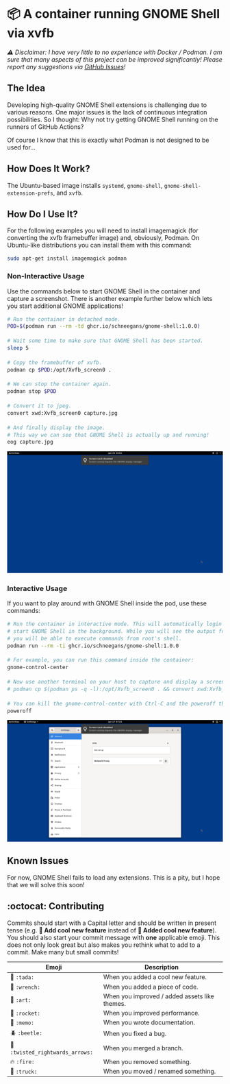 # 📦 A container running GNOME Shell via xvfb

_:warning: Disclaimer: I have very little to no experience with Docker / Podman. I am sure that many aspects of this project can be improved significantly! Please report any suggestions via [GitHub Issues](https://github.com/Schneegans/gnome-shell-pod/issues)!_

## The Idea

Developing high-quality GNOME Shell extensions is challenging due to various reasons.
One major issues is the lack of continuous integration possibilities.
So I thought: Why not try getting GNOME Shell running on the runners of GitHub Actions?

Of course I know that this is exactly what Podman is not designed to be used for...


## How Does It Work?

The Ubuntu-based image installs `systemd`, `gnome-shell`, `gnome-shell-extension-prefs`, and `xvfb`.


## How Do I Use It?

For the following examples you will need to install imagemagick (for converting the xvfb framebuffer image) and, obviously, Podman.
On Ubuntu-like distributions you can install them with this command:

```bash
sudo apt-get install imagemagick podman
```
### Non-Interactive Usage

Use the commands below to start GNOME Shell in the container and capture a screenshot.
There is another example further below which lets you start additional GNOME applications!

```bash
# Run the container in detached mode.
POD=$(podman run --rm -td ghcr.io/schneegans/gnome-shell:1.0.0)

# Wait some time to make sure that GNOME Shell has been started.
sleep 5

# Copy the framebuffer of xvfb.
podman cp $POD:/opt/Xvfb_screen0 .

# We can stop the container again.
podman stop $POD

# Convert it to jpeg.
convert xwd:Xvfb_screen0 capture.jpg

# And finally display the image.
# This way we can see that GNOME Shell is actually up and running!
eog capture.jpg
```



<p align="center">
  <img src ="capture1.jpg" />
</p>

### Interactive Usage

If you want to play around with GNOME Shell inside the pod, use these commands:

```bash
# Run the container in interactive mode. This will automatically login the root user and
# start GNOME Shell in the background. While you will see the output from GNOME Shell,
# you will be able to execute commands from root's shell.
podman run --rm -ti ghcr.io/schneegans/gnome-shell:1.0.0

# For example, you can run this command inside the container:
gnome-control-center

# Now use another terminal on your host to capture and display a screenshot.
# podman cp $(podman ps -q -l):/opt/Xvfb_screen0 . && convert xwd:Xvfb_screen0 capture.jpg && eog capture.jpg

# You can kill the gnome-control-center with Ctrl-C and the poweroff the container.
poweroff
```

<p align="center">
  <img src ="capture2.jpg" />
</p>

## Known Issues

For now, GNOME Shell fails to load any extensions.
This is a pity, but I hope that we will solve this soon!

## :octocat: Contributing

Commits should start with a Capital letter and should be written in present tense (e.g. __:tada: Add cool new feature__ instead of __:tada: Added cool new feature__).
You should also start your commit message with **one** applicable emoji.
This does not only look great but also makes you rethink what to add to a commit. Make many but small commits!

Emoji | Description
------|------------
:tada: `:tada:` | When you added a cool new feature.
:wrench: `:wrench:` | When you added a piece of code.
:art: `:art:` | When you improved / added assets like themes.
:rocket: `:rocket:` | When you improved performance.
:memo: `:memo:` | When you wrote documentation.
:beetle: `:beetle:` | When you fixed a bug.
:twisted_rightwards_arrows: `:twisted_rightwards_arrows:` | When you merged a branch.
:fire: `:fire:` | When you removed something.
:truck: `:truck:` | When you moved / renamed something.
